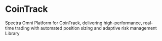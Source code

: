 # CoinTrack
Spectra Omni Platform for CoinTrack, delivering high-performance, real-time trading with automated position sizing and adaptive risk management Library
